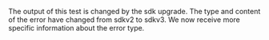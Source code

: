 The output of this test is changed by the sdk upgrade. The type and content of the error have changed from sdkv2 to sdkv3. We now receive more specific information about the error type.